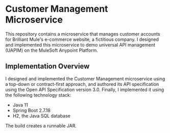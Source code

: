 # Customer Management Microservice

This repository contains a microservice that manages customer accounts for Brilliant Mule's e-commerce website, a fictitious company. I designed and implemented this microservice to demo universal API management (UAPIM) on the MuleSoft Anypoint Platform.

## Implementation Overview
I designed and implemented the Customer Management microservice using a top-down or contract-first approach, and authored its API specification using the Open API Specification version 3.0. Finally, I implemented it using the following technology stack:
- Java 11
- Spring Boot 2.7.18
- H2, the Java SQL database

The build creates a runnable JAR.
